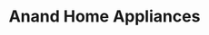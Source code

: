 ---
title: "Anand Home Appliances"
url: /trimulgherry-secunderabad/anand-home-appliances/
shop: Haushaltsgeräte
---